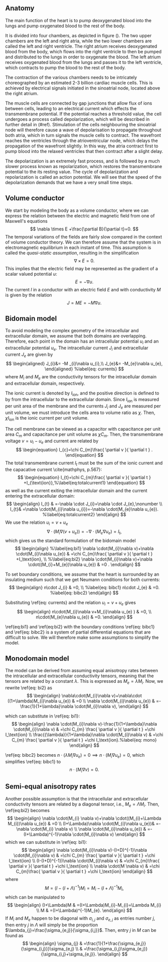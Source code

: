 ## Anatomy
The main function of the heart is to pump deoxygenated blood into the lungs and pump oxygenated blood to the rest of the body. 

It is divided into four chambers, as depicted in figure (). The two upper chambers are the left and right atria, while the two lower chambers are called the left and right ventricle. The right atrium receives deoxygenated blood from the body, which flows into the right ventricle to then be pumped and distributed to the lungs in order to oxygenate the blood. The left atrium receives oxygenated blood from the lungs and passes it to the left ventricle, which contracts to pump the blood to the rest of the body.

The contraction of the various chambers needs to be intricately choreographed by an estimated 2-3 billion cardiac muscle cells. This is achieved by electrical signals initiated in the sinoatrial node, located above the right atrium. 

The muscle cells are connected by gap junctions that allow flux of ions between cells, leading to an electrical current which effects the transmembrane potential. If the potential reaches a threshold value, the cell undergoes a process called depolarization, which will be described in further detail in (#ref). Stimulation of the cells neighbouring the sinoatrial node will therefore cause a wave of depolarisation to propagate throughout both atria, which in turn signals the muscle cells to contract. The wavefront reaches the ventricles through the atrioventricular node, which delays the propagation of the wavefront slightly. In this way, the atria contract first to pump blood into the relaxed ventricles that then contract after a slight delay. 

The depolarization is an extremely fast process, and is followed by a much slower process known as repolarization, which restores the transmembrane potential to the its resting value. The cycle of depolarization and repolarization is called an action potential. We will see that the speed of the depolarization demands that we have a very small time steps.

## Volume conductor
We start by modeling the body as a volume conductor, where we can express the relation between the electric and magnetic field from one of Maxwell's equations
$$
\nabla \times E +\frac{\partial B}{\partial t}=0.
$$
The temporal variations of the fields are fairly slow compared in the context of volume conductor theory. We can therefore assume that the system is in electromagnetic equilibrium in each instant of time. This assumption is called the *quasi-static assumption*, resulting in the simplification
$$
\nabla \times E=0.
$$
This implies that the electric field may be represented as the gradient of a scalar valued potential $u$:
$$
E=-\nabla u.
$$
The current $I$ in a conductor with an electric field $E$ and with conductivity $M$ is given by the relation
$$
J=ME=-M \nabla u.
$$
## Bidomain model
To avoid modeling the complex geometry of the intracellular and extracellular domain, we assume that both domains are overlapping. Therefore, each point in the domain has an intracellular potential $u_i$ and an extracellular potential $u_e$. The intracellular current $J_{i}$ and extracellular current $J_{e}$ are given by
$$
\begin{aligned}
J_{i}&= -M _{i}\nabla u_{i},\\
J_{e}&= -M_{e}\nabla u_{e}, 
\end{aligned} %label{eq: currents}
$$
where $M_{i}$ and $M_{e}$ are the conductivity tensors for the intracellular domain and extracellular domain, respectively. 

The ionic current is denoted by $I_\text{ion}$, and the positive direction is defined to by from the intracellular to the extracellular domain. Since $I_\text{ion}$ is measured per unit area of the membrane and the currents $J_{i}$ and $J_{e}$ are measured per unit volume, we must introduce the cells area to volume ratio as $\chi$. Then, $\chi I_\text{ion}$ is the ionic current per unit volume.

The cell membrane can be viewed as a capacitor with capacitance per unit area $C_{m}$ and capacitance per unit volume as $\chi C_{m}$. Then, the transmembrane voltage $v=u_{i}-u_{e}$ and current are related by
$$
\begin{equation}
I_{c}=\chi C_{m}\frac{ \partial v }{ \partial t } .
\end{equation}
$$
The total transmembrane current $I_{t}$ must be the sum of the ionic current and the capacative current \cite{mathphys, p.567}:
$$
\begin{equation}
I_{t}=\chi C_{m}\frac{ \partial v }{ \partial t } +I_{\text{ion}},%\label{eq:totalcurrent1}
\end{equation}
$$
as well as the current exiting the intracellular domain and the current entering the extracellular domain:
$$
\begin{align}
I_{t} & =-\nabla \cdot J_{i}=\nabla \cdot J_{e},\nonumber \\
 I_{t}& =\nabla \cdot(M_{i}\nabla u_{i})=-\nabla \cdot(M_{e}\nabla u_{e}). %\label{eq:totalcurrent2}
\end{align}
$$
We use the relation $u_{i}=v+u_{e}$ 
$$
\begin{equation}
\nabla \cdot(M_{i}\nabla(v+u_{e}))=-\nabla \cdot(M_{e}\nabla u_{e})=I_{t},
\end{equation}
$$
which gives us the standard formulation of the bidomain model
$$
\begin{align}
%\label{eq:bi1} 
\nabla \cdot(M_{i}\nabla v)+\nabla \cdot(M_{i}\nabla u_{e}) & =\chi C_{m}\frac{ \partial v }{ \partial t } +I_\text{ion}, \\ 
%\label{eq:bi2} 
\nabla \cdot(M_{i}\nabla v)+\nabla \cdot((M_{i}+M_{e})\nabla u_{e}) & =0 .
\end{align}
$$

To set boundary conditions, we assume that the heart is surrounded by an insulating medium such that we get Neumann conditions for both currents:
$$
\begin{align}
n\cdot J_{i} & =0, \\ %label{eq: bibc1}
n\cdot J_{e} & =0. %label{eq: bibc2}
\end{align}
$$

Substituting \ref{eq: currents} and the relation $u_{i}=v+u_{e}$ gives
$$
\begin{align}
n\cdot(M_{i}\nabla v+M_{i}\nabla u_{e} ) & =0, \\
n\cdot(M_{e}\nabla u_{e}) & =0.
\end{align}
$$

\ref{eq:bi1} and \ref{eq:bi2} with the boundary conditions \ref{eq: bibc1} and \ref{eq: bibc2} is a system of partial differential equations that are difficult to solve. We will therefore make some assumptions to simplify the model.

## Monodomain model
The model can be derived from assuming equal anisotropy rates between the intracellular and extracellular conductivity tensors, meaning that the tensors are related by a constant $\lambda$. This is expressed as $M_{e}=\lambda M_{i}$. Now, we rewrite \ref{eq: bi2} as
$$
\begin{align}
\nabla\cdot(M_{i}\nabla v)+\nabla\cdot ((1+\lambda)M_{i}\nabla u_{e}) & =0 \\
\nabla \cdot(M_{i}\nabla u_{e}) & =-\frac{1}{1+\lambda}\nabla \cdot(M_{i}\nabla v),
\end{align}
$$

which can substitute in \ref{eq: bi1}:
$$
\begin{align}
\nabla \cdot(M_{i}\nabla v)-\frac{1}{1+\lambda}\nabla \cdot(M_{i}\nabla v) & =\chi C_{m} \frac{ \partial v }{ \partial t } +\chi I_\text{ion} \\
\frac{{\lambda}}{1+\lambda}\nabla \cdot(M_{i}\nabla v) & =\chi C_{m} \frac{ \partial v }{ \partial t } +\chi I_\text{ion}.%label{eq: mono}
\end{align}
$$

\ref{eq: bibc2} becomes $n\cdot(\lambda M_{i}\nabla u_{e})=0 \implies n\cdot(M_{i}\nabla u_{e})=0$, which simplifies \ref{eq: bibc1} to
$$
n\cdot(M_{i}\nabla v)=0. %label{eq: monobc}
$$

## Semi-equal anisotropy rates
Another possible assumption is that the intracellular and extracellular conductivity tensors are related by a diagonal tensor, i.e., $M_{e}=\Lambda M_{i}$. Then, \ref{eq:bi2} becomes
$$
\begin{align}
\nabla \cdot(M_{i} \nabla v)+\nabla \cdot((M_{i}+\Lambda M_{i})\nabla u_{e}) & =0 \\
(I+\Lambda)\nabla \cdot(M_{i}\nabla u_{e})& =-\nabla \cdot(M_{i} \nabla v)  \\
\nabla \cdot(M_{i}\nabla u_{e}) & =-(I+\Lambda)^{-1}\nabla \cdot(M_{i}\nabla v)
\end{align}
$$
which we can substitute in \ref{eq: bi1}:
$$
\begin{align}
\nabla \cdot(M_{i}\nabla v)-(I+D)^{-1}\nabla \cdot(M_{i}\nabla v) & =\chi C_{m} \frac{ \partial v }{ \partial t } +\chi I_\text{ion}  \\
(I-(I+D)^{-1})\nabla \cdot(M_{i}\nabla v) & =\chi C_{m}\frac{ \partial v }{ \partial t } +\chi I_\text{ion} \\
\nabla \cdot(M \nabla v) & =\chi C_{m}\frac{ \partial v }{ \partial t } +\chi I_\text{ion}
\end{align}
$$
where
$$
\begin{equation}
M=(I-(I+\Lambda)^{-1})M_{i}=M_{i}-(I+\Lambda)^{-1}M_{i},
\end{equation}
$$
which can be manipulated to
$$
\begin{align}
(I+\Lambda)M & =(I+\Lambda)M_{i}-M_{i}=\Lambda M_{i} \\
M & =(I+\Lambda)^{-1}M_{e}.
\end{align}
$$
If $M_{i}$ and $M_{e}$ happen to be diagonal with $\sigma_{i,j}$ and $\sigma_{e,j}$ as entries number $j$, then entry $j$ in $\Lambda$ will simply be the proportion $\lambda_{j}=\frac{\sigma_{e,j}}{\sigma_{i,j}}$. Then, entry $j$ in $M$ can be found as 
$$
\begin{align}
\sigma_{j}  & =\frac{1}{1+\frac{\sigma_{e,j}}{\sigma_{i,j}}}\sigma_{e,j} \\
 & =\frac{\sigma_{i,j}\sigma_{e,j}}{\sigma_{i,j}+\sigma_{e,j}}.
\end{align}
$$

